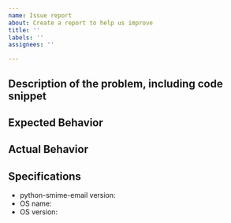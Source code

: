 ```yaml
---
name: Issue report
about: Create a report to help us improve
title: ''
labels: ''
assignees: ''

---
```


## Description of the problem, including code snippet


## Expected Behavior


## Actual Behavior


## Specifications

* python-smime-email version:
* OS name:
* OS version:
